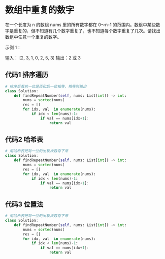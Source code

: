 # 数组中重复的数字

在一个长度为 n 的数组 nums 里的所有数字都在 0～n-1 的范围内。数组中某些数字是重复的，但不知道有几个数字重复了，也不知道每个数字重复了几次。请找出数组中任意一个重复的数字。

示例 1：

输入：
[2, 3, 1, 0, 2, 5, 3]
输出：2 或 3 

## 代码1 排序遍历
```python
# 排序后看前一位是否和后一位相等，相等则输出
class Solution:
    def findRepeatNumber(self, nums: List[int]) -> int:
        nums = sorted(nums)
        res = []
        for idx, val  in enumerate(nums):
            if idx < len(nums)-1:
                if val == nums[idx+1]:
                    return val

```

## 代码2 哈希表
```python
# 用哈希表把每一位的出现次数存下来
class Solution:
    def findRepeatNumber(self, nums: List[int]) -> int:
        nums = sorted(nums)
        res = []
        for idx, val  in enumerate(nums):
            if idx < len(nums)-1:
                if val == nums[idx+1]:
                    return val

```

## 代码3 位置法
```python
# 用哈希表把每一位的出现次数存下来
class Solution:
    def findRepeatNumber(self, nums: List[int]) -> int:
        nums = sorted(nums)
        res = []
        for idx, val  in enumerate(nums):
            if idx < len(nums)-1:
                if val == nums[idx+1]:
                    return val

```